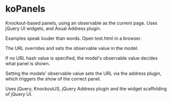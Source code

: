 koPanels
========

Knockout-based panels, using an observable as the current page. Uses jQuery UI widgets, and Asual Address plugin.

Examples speak louder than words. Open test.html in a browser.

The URL overrides and sets the observable value in the model.

If no URL hash value is specified, the model's observable
value decides what panel is shown.

Setting the models' observable value sets the URL via the address plugin,
which triggers the show of the correct panel.

Uses jQuery, KnockoutJS, jQuery Address plugin and the widget scaffolding of jQuery UI.
